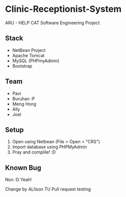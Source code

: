 Clinic-Receptionist-System
==========================

ARU - HELP CAT Software Engineering Project

Stack
-----
- NetBean Project
- Apache Tomcat
- MySQL (PHPmyAdmin)
- Bootstrap

Team
----
- Pavi
- Buruhan :P
- Meng Hong
- Ally
- Joel

Setup
-----
1. Open using Netbean (File > Open > "CRS")
2. Import database using PHPMyAdmin
3. Pray and complile! :D

Known Bug
---------
Non :D Yeah!

Change by ALlison TU Pull request testing
